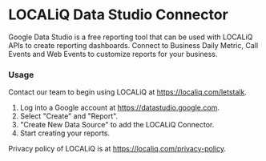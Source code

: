 # LOCALiQ Data Studio Connector

Google Data Studio is a free reporting tool that can be used with LOCALiQ APIs to create reporting dashboards. Connect to Business Daily Metric, Call Events and Web Events to customize reports for your business.

### Usage
Contact our team to begin using LOCALiQ at https://localiq.com/letstalk.

1. Log into a Google account at https://datastudio.google.com.
2. Select "Create" and "Report".
3. "Create New Data Source" to add the LOCALiQ Connector.
4. Start creating your reports.

Privacy policy of LOCALiQ is at https://localiq.com/privacy-policy.

